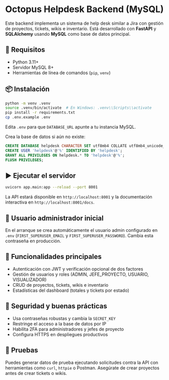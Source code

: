# Octopus Helpdesk Backend (MySQL)

Este backend implementa un sistema de help desk similar a Jira con gestión de proyectos, tickets, wikis e inventario. Está desarrollado con **FastAPI** y **SQLAlchemy** usando **MySQL** como base de datos principal.

## 🚀 Requisitos

- Python 3.11+
- Servidor MySQL 8+
- Herramientas de línea de comandos (`pip`, `venv`)

## 📦 Instalación

```bash
python -m venv .venv
source .venv/bin/activate  # En Windows: .venv\\Scripts\\activate
pip install -r requirements.txt
cp .env.example .env
```

Edita `.env` para que `DATABASE_URL` apunte a tu instancia MySQL.

Crea la base de datos si aún no existe:

```sql
CREATE DATABASE helpdesk CHARACTER SET utf8mb4 COLLATE utf8mb4_unicode_ci;
CREATE USER 'helpdesk'@'%' IDENTIFIED BY 'helpdesk';
GRANT ALL PRIVILEGES ON helpdesk.* TO 'helpdesk'@'%';
FLUSH PRIVILEGES;
```

## ▶️ Ejecutar el servidor

```bash
uvicorn app.main:app --reload --port 8001
```

La API estará disponible en `http://localhost:8001` y la documentación interactiva en `http://localhost:8001/docs`.

## 👤 Usuario administrador inicial

En el arranque se crea automáticamente el usuario admin configurado en `.env` (`FIRST_SUPERUSER_EMAIL` y `FIRST_SUPERUSER_PASSWORD`). Cambia esta contraseña en producción.

## 🧩 Funcionalidades principales

- Autenticación con JWT y verificación opcional de dos factores
- Gestión de usuarios y roles (ADMIN, JEFE_PROYECTO, USUARIO, VISUALIZADOR)
- CRUD de proyectos, tickets, wikis e inventario
- Estadísticas del dashboard (totales y tickets por estado)

## 🔐 Seguridad y buenas prácticas

- Usa contraseñas robustas y cambia la `SECRET_KEY`
- Restringe el acceso a la base de datos por IP
- Habilita 2FA para administradores y jefes de proyecto
- Configura HTTPS en despliegues productivos

## 🧪 Pruebas

Puedes generar datos de prueba ejecutando solicitudes contra la API con herramientas como `curl`, `httpie` o Postman. Asegúrate de crear proyectos antes de crear tickets o wikis.
